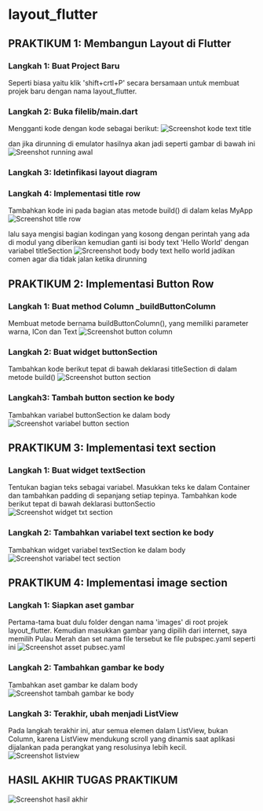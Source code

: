 # layout_flutter


## PRAKTIKUM 1: Membangun Layout di Flutter


### Langkah 1: Buat Project Baru
Seperti biasa yaitu klik 'shift+crtl+P' secara bersamaan untuk membuat projek baru dengan nama layout_flutter.

### Langkah 2: Buka filelib/main.dart

Mengganti kode dengan kode sebagai berikut:
![Screenshot kode text title](images/1.02.png)

dan jika dirunning di emulator hasilnya akan jadi seperti gambar di bawah ini
![Sreenshot running awal](images/01.png)

### Langkah 3: Idetinfikasi layout diagram

### Langkah 4: Implementasi title row
Tambahkan kode ini pada bagian atas metode build() di dalam kelas MyApp
![Screenshot title row](images/1.04.png)

lalu saya mengisi bagian kodingan yang kosong dengan perintah yang ada di modul yang diberikan kemudian ganti isi body text 'Hello World' dengan variabel titleSection
![Srcreenshot body](images/1.05.png)
body text hello world jadikan comen agar dia tidak jalan ketika dirunning

## PRAKTIKUM 2: Implementasi Button Row

### Langkah 1: Buat method Column _buildButtonColumn
Membuat metode bernama buildButtonColumn(), yang memiliki parameter warna, ICon dan Text
![Screenshot button column](images/2.01.png)

### Langkah 2: Buat widget buttonSection
Tambahkan kode berikut tepat di bawah deklarasi titleSection di dalam metode build()
![Screenshot button section](images/2.02.png)

### Langkah3: Tambah button section ke body
Tambahkan variabel buttonSection ke dalam body
![Screenshot variabel button section](images/2.03.png)


## PRAKTIKUM 3: Implementasi text section

### Langkah 1: Buat widget textSection
Tentukan bagian teks sebagai variabel. Masukkan teks ke dalam Container dan tambahkan padding di sepanjang setiap tepinya. Tambahkan kode berikut tepat di bawah deklarasi buttonSectio
![Screenshot widget txt section](images/3.01.png)

### Langkah 2: Tambahkan variabel text section ke body
Tambahkan widget variabel textSection ke dalam body
![Screenshot variabel tect section](images/2.03.png)


## PRAKTIKUM 4: Implementasi image section

### Langkah 1: Siapkan aset gambar
Pertama-tama buat dulu folder dengan nama 'images' di root projek layout_flutter. Kemudian masukkan gambar yang dipilih dari internet, saya memilih Pulau Merah dan set nama file tersebut ke file pubspec.yaml seperti ini
![Screenshot asset pubsec.yaml](images/4.01.png)

### Langkah 2: Tambahkan gambar ke body
Tambahkan aset gambar ke dalam body
![Screenshot tambah gambar ke body](images/4.02.png)

### Langkah 3: Terakhir, ubah menjadi ListView
Pada langkah terakhir ini, atur semua elemen dalam ListView, bukan Column, karena ListView mendukung scroll yang dinamis saat aplikasi dijalankan pada perangkat yang resolusinya lebih kecil.
![Screenshot listview](images/4.03.png)

## HASIL AKHIR TUGAS PRAKTIKUM
![Screenshot hasil akhir](images/04.png)